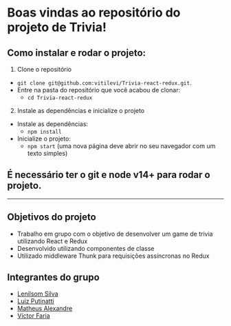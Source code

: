 # Boas vindas ao repositório do projeto de Trivia!

## Como instalar e rodar o projeto:

1. Clone o repositório
  * `git clone git@github.com:vitilevi/Trivia-react-redux.git`.
  * Entre na pasta do repositório que você acabou de clonar:
    * `cd Trivia-react-redux`

2. Instale as dependências e inicialize o projeto
  * Instale as dependências:
    * `npm install`
  * Inicialize o projeto:
    * `npm start` (uma nova página deve abrir no seu navegador com um texto simples)
  
## É necessário ter o git e node v14+ para rodar o projeto.
  
---
  
## Objetivos do projeto
  * Trabalho em grupo com o objetivo de desenvolver um game de trivia utilizando React e Redux
  * Desenvolvido utilizando componentes de classe
  * Utilizado middleware Thunk para requisições assíncronas no Redux
  
## Integrantes do grupo
  * [Lenilsom Silva](https://github.com/silvallenilsom)
  * [Luiz Putinatti](https://github.com/eduardoputinatti)
  * [Matheus Alexandre](https://github.com/alexandremhm)
  * [Víctor Faria](https://github.com/vitilevi)
